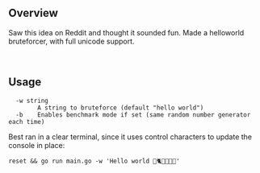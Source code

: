 ## Overview

Saw this idea on Reddit and thought it sounded fun. Made a helloworld bruteforcer, with full unicode support.  

&nbsp;  

## Usage  

```
  -w string
        A string to bruteforce (default "hello world")  
  -b    Enables benchmark mode if set (same random number generator each time)
```

Best ran in a clear terminal, since it uses control characters to update the console in place:  

```
reset && go run main.go -w 'Hello world 👾🐈🏀🎸🍩🤯'
```
